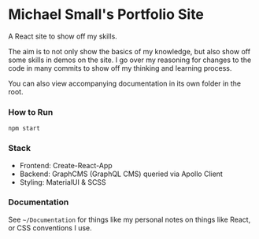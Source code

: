 # Michael Small's Portfolio Site

A React site to show off my skills.

The aim is to not only show the basics of my knowledge, but also show off some skills in demos on the site. I go over my reasoning for changes to the code in many commits to show off my thinking and learning process.

You can also view accompanying documentation in its own folder in the root.

### How to Run

`npm start`

### Stack

* Frontend: Create-React-App
* Backend: GraphCMS (GraphQL CMS) queried via Apollo Client
* Styling: MaterialUI & SCSS

### Documentation

See `~/Documentation` for things like my personal notes on things like React, or CSS conventions I use.
